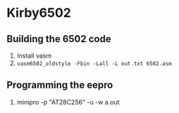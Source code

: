 # Kirby6502

## Building the 6502 code

1. Install vasm
2. `vasm6502_oldstyle -Fbin -Lall -L out.txt 6502.asm`

## Programming the eepro

1. minipro -p "AT28C256" -u -w a.out

